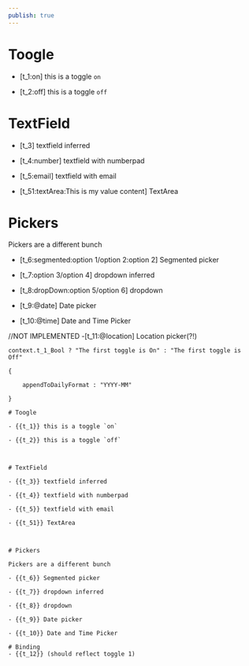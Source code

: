 ```yaml
---
publish: true
---
```


# Toogle

- [t_1:on] this is a toggle `on`

- [t_2:off] this is a toggle `off`

  

# TextField

- [t_3] textfield inferred

- [t_4:number] textfield with numberpad

- [t_5:email] textfield with email

- [t_51:textArea:This is my value content] TextArea

  

# Pickers

Pickers are a different bunch

- [t_6:segmented:option 1/option 2:option 2] Segmented picker

- [t_7:option 3/option 4] dropdown inferred

- [t_8:dropDown:option 5/option 6] dropdown

- [t_9:@date] Date picker

- [t_10:@time] Date and Time Picker

 //NOT IMPLEMENTED -[t_11:@location] Location picker(?!)

```t_12:binding
context.t_1_Bool ? "The first toggle is On" : "The first toggle is Off"
```

```default:action
{

    appendToDailyFormat : "YYYY-MM"

}
```

```output:template
# Toogle

- {{t_1}} this is a toggle `on`

- {{t_2}} this is a toggle `off`

  

# TextField

- {{t_3}} textfield inferred

- {{t_4}} textfield with numberpad

- {{t_5}} textfield with email

- {{t_51}} TextArea

  

# Pickers

Pickers are a different bunch

- {{t_6}} Segmented picker

- {{t_7}} dropdown inferred

- {{t_8}} dropdown

- {{t_9}} Date picker

- {{t_10}} Date and Time Picker

# Binding
- {{t_12}} (should reflect toggle 1)
```